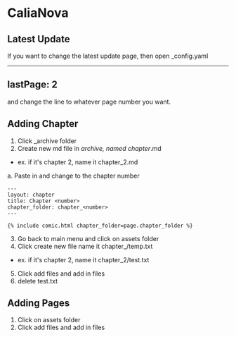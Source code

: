 # CaliaNova
## Latest Update
If you want to change the latest update page, then open _config.yaml

---
lastPage: 2
---

and change the line to whatever page number you want.

## Adding Chapter
1. Click _archive folder
2. Create new md file in _archive, named chapter_<number>.md
- ex. if it's chapter 2, name it chapter_2.md

a. Paste in and change <number> to the chapter number 
```
---
layout: chapter
title: Chapter <number>
chapter_folder: chapter_<number>
---

{% include comic.html chapter_folder=page.chapter_folder %}
```

3. Go back to main menu and click on assets folder
4. Click create new file name it chapter_<number>/temp.txt
- ex. if it's chapter 2, name it chapter_2/test.txt
5. Click add files and add in files
6. delete test.txt


## Adding Pages
1. Click on assets folder
2. Click add files and add in files
